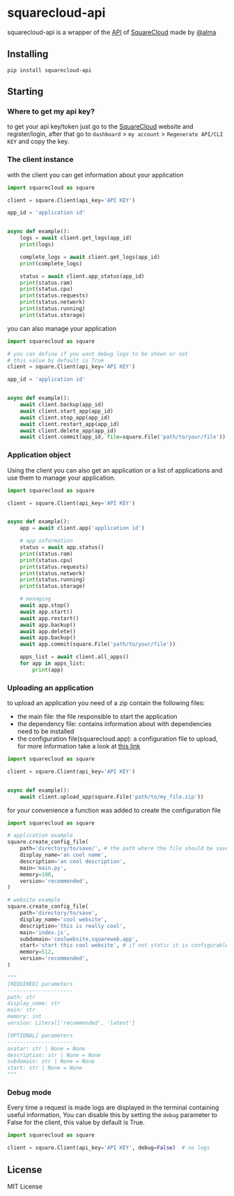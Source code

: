 [SquareCloud]: https://squarecloud.app

[API]: https://docs.squarecloud.app/api/introducao

[@alma]: https://github.com/Robert-Nogueira

# squarecloud-api

squarecloud-api is a wrapper of the [API] of [SquareCloud] made by [@alma]

## Installing

````
pip install squarecloud-api
````

## Starting

### Where to get my api key?

to get your api key/token just go to the [SquareCloud] website and
register/login, after that go
to `dashboard` > `my account` > `Regenerate API/CLI KEY` and copy the key.

### The client instance

with the client you can get information about your application

````python
import squarecloud as square

client = square.Client(api_key='API KEY')

app_id = 'application id'


async def example():
    logs = await client.get_logs(app_id)
    print(logs)

    complete_logs = await client.get_logs(app_id)
    print(complete_logs)

    status = await client.app_status(app_id)
    print(status.ram)
    print(status.cpu)
    print(status.requests)
    print(status.network)
    print(status.running)
    print(status.storage)

````

you can also manage your application

````python
import squarecloud as square

# you can define if you want debug logs to be shown or not
# this value by default is True
client = square.Client(api_key='API KEY')

app_id = 'application id'


async def example():
    await client.backup(app_id)
    await client.start_app(app_id)
    await client.stop_app(app_id)
    await client.restart_app(app_id)
    await client.delete_app(app_id)
    await client.commit(app_id, file=square.File('path/to/your/file'))

````

### Application object

Using the client you can also get an application or a list of applications and
use them to manage your application.

````python
import squarecloud as square

client = square.Client(api_key='API KEY')


async def example():
    app = await client.app('application id')

    # app information
    status = await app.status()
    print(status.ram)
    print(status.cpu)
    print(status.requests)
    print(status.network)
    print(status.running)
    print(status.storage)

    # managing
    await app.stop()
    await app.start()
    await app.restart()
    await app.backup()
    await app.delete()
    await app.backup()
    await app.commit(square.File('path/to/your/file'))

    apps_list = await client.all_apps()
    for app in apps_list:
        print(app)

````

### Uploading an application

to upload an application you need of a zip contain the following files:

- the main file: the file responsible to start the application
- the dependency file: contains information about with dependencies need to be
  installed
- the configuration file(squarecloud.app): a configuration file to upload, for
  more information take a look at [this link](https://docs.squarecloud.app/suporte/como-hospedar#configurando-sua-aplicacao)

```python
import squarecloud as square

client = square.Client(api_key='API KEY')


async def example():
    await client.upload_app(square.File('path/to/my_file.zip'))
```
for your convenience a function was added to create the configuration file

```python
import squarecloud as square

# application example
square.create_config_file(
    path='directory/to/save/', # the path where the file should be saved
    display_name='an cool name',
    description='an cool description',
    main='main.py',
    memory=100,
    version='recommended',
)

# website example
square.create_config_file(
    path='directory/to/save',
    display_name='cool website',
    description='this is really cool',
    main='index.js',
    subdomain='coolwebsite.squareweb.app',
    start='start this cool website', # if not static it is configurable
    memory=512,
    version='recommended',
)

"""
[REQUIRED] parameters
---------------------
path: str
display_name: str
main: str
memory: int
version: Literal['recommended', 'latest']

[OPTIONAL] parameters
---------------------
avatar: str | None = None
description: str | None = None
subdomain: str | None = None
start: str | None = None
"""
```


### Debug mode
Every time a request is made logs are displayed in the terminal containing
useful information, You can disable this by setting the `debug` parameter to
False for the client, this value by default is True.

````py
import squarecloud as square

client = square.Client(api_key='API KEY', debug=False)  # no logs
````

## License

MIT License
